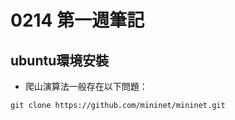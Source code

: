 # 0214 第一週筆記

## ubuntu環境安裝
* 爬山演算法一般存在以下問題：<br>
```
git clone https://github.com/mininet/mininet.git
```
